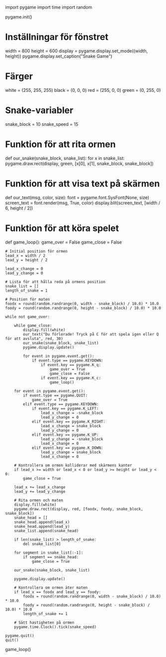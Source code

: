 import pygame
import time
import random

pygame.init()

# Inställningar för fönstret
width = 800
height = 600
display = pygame.display.set_mode((width, height))
pygame.display.set_caption("Snake Game")

# Färger
white = (255, 255, 255)
black = (0, 0, 0)
red = (255, 0, 0)
green = (0, 255, 0)

# Snake-variabler
snake_block = 10
snake_speed = 15

# Funktion för att rita ormen
def our_snake(snake_block, snake_list):
    for x in snake_list:
        pygame.draw.rect(display, green, [x[0], x[1], snake_block, snake_block])

# Funktion för att visa text på skärmen
def our_text(msg, color, size):
    font = pygame.font.SysFont(None, size)
    screen_text = font.render(msg, True, color)
    display.blit(screen_text, [width / 6, height / 2])

# Funktion för att köra spelet
def game_loop():
    game_over = False
    game_close = False

    # Initial position för ormen
    lead_x = width / 2
    lead_y = height / 2

    lead_x_change = 0
    lead_y_change = 0

    # Lista för att hålla reda på ormens position
    snake_list = []
    length_of_snake = 1

    # Position för maten
    foodx = round(random.randrange(0, width - snake_block) / 10.0) * 10.0
    foody = round(random.randrange(0, height - snake_block) / 10.0) * 10.0

    while not game_over:

        while game_close:
            display.fill(white)
            our_text("Du förlorade! Tryck på C för att spela igen eller Q för att avsluta", red, 30)
            our_snake(snake_block, snake_list)
            pygame.display.update()

            for event in pygame.event.get():
                if event.type == pygame.KEYDOWN:
                    if event.key == pygame.K_q:
                        game_over = True
                        game_close = False
                    if event.key == pygame.K_c:
                        game_loop()

        for event in pygame.event.get():
            if event.type == pygame.QUIT:
                game_over = True
            elif event.type == pygame.KEYDOWN:
                if event.key == pygame.K_LEFT:
                    lead_x_change = -snake_block
                    lead_y_change = 0
                elif event.key == pygame.K_RIGHT:
                    lead_x_change = snake_block
                    lead_y_change = 0
                elif event.key == pygame.K_UP:
                    lead_y_change = -snake_block
                    lead_x_change = 0
                elif event.key == pygame.K_DOWN:
                    lead_y_change = snake_block
                    lead_x_change = 0

        # Kontrollera om ormen kolliderar med skärmens kanter
        if lead_x >= width or lead_x < 0 or lead_y >= height or lead_y < 0:
            game_close = True

        lead_x += lead_x_change
        lead_y += lead_y_change

        # Rita ormen och maten
        display.fill(white)
        pygame.draw.rect(display, red, [foodx, foody, snake_block, snake_block])
        snake_head = []
        snake_head.append(lead_x)
        snake_head.append(lead_y)
        snake_list.append(snake_head)

        if len(snake_list) > length_of_snake:
            del snake_list[0]

        for segment in snake_list[:-1]:
            if segment == snake_head:
                game_close = True

        our_snake(snake_block, snake_list)

        pygame.display.update()

        # Kontrollera om ormen äter maten
        if lead_x == foodx and lead_y == foody:
            foodx = round(random.randrange(0, width - snake_block) / 10.0) * 10.0
            foody = round(random.randrange(0, height - snake_block) / 10.0) * 10.0
            length_of_snake += 1

        # Sätt hastigheten på ormen
        pygame.time.Clock().tick(snake_speed)

    pygame.quit()
    quit()

game_loop()
